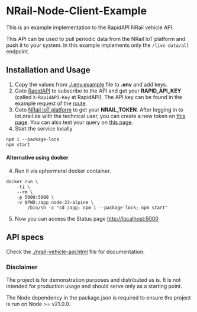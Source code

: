 # NRail-Node-Client-Example
This is an example implementation to the RapidAPI NRail vehicle API.

This API can be used to pull periodic data from the NRail IoT platform and push it to your system.
In this example implements only the `/live-data/all` endpoint.

## Installation and Usage

1. Copy the values from [./.env.example](./.env.example) file to **.env** and add keys.
2. Goto [RapidAPI](https://rapidapi.com/nrail/api/nrail-vehicle-api) to subscribe to the API and get your **RAPID_API_KEY** (called `X-RapidAPI-Key` at RapidAPI). The API key can be found in the example request of the [route](https://rapidapi.com/nrail/api/nrail-vehicle-api/playground/apiendpoint_44b33c82-957d-4ce7-aaff-8cd26828efe7).
3. Goto [NRail IoT platform](https://iot.nrail.de) to get your **NRAIL_TOKEN**.
After logging in to iot.nrail.de with the technical user, you can create a new token on [this page](https://iot.nrail.de/settings/preferences).
You can also test your query on [this page](https://rapidapi.com/nrail/api/nrail-vehicle-api/playground/).
4. Start the service locally
```
npm i --package-lock
npm start
```
#### Alternative using docker
4. Run it via ephermeral docker container.
```
docker run \
    -ti \
    --rm \
    -p 5000:5000 \
    -v $PWD:/app node:22-alpine \
        /bin/sh -c "cd /app; npm i --package-lock; npm start"
```

5. Now you can access the Status page [http://localhost:5000](http://localhost:5000)

## API specs
Check the [./nrail-vehicle-api.html](./nrail-vehicle-api.html) file for documentation.


### Disclaimer
The project is for demonstration purposes and distributed as is. 
It is not intended for production usage and should serve only as a starting point.

The Node dependency in the package.json is required to ensure the project is run on Node >= v21.0.0.